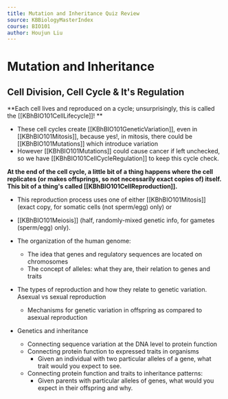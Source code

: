 ```yaml
---
title: Mutation and Inheritance Quiz Review
source: KBBiologyMasterIndex
course: BIO101
author: Houjun Liu
---
```


# Mutation and Inheritance
## Cell Division, Cell Cycle & It's Regulation
**Each cell lives and reproduced on a cycle; unsurprisingly, this is called the [[KBhBIO101CellLifecycle]]! **

- These cell cycles create [[KBhBIO101GeneticVariation]], even in [[KBhBIO101Mitosis]], because yes!, in mitosis, there could be [[KBhBIO101Mutations]] which introduce variation
- However [[KBhBIO101Mutations]] could cause cancer if left unchecked, so we have [[KBhBIO101CellCycleRegulation]] to keep this cycle check.

**At the end of the cell cycle, a little bit of a thing happens where the cell replicates (or makes offsprings, so not necessarily exact copies of) itself. This bit of a thing's called [[KBhBIO101CellReproduction]].**

- This reproduction process uses one of either [[KBhBIO101Mitosis]] (exact copy, for somatic cells (not sperm/egg) only) or 
- [[KBhBIO101Meiosis]] (half, randomly-mixed genetic info, for gametes (sperm/egg) only).



-   The organization of the human genome:
	-   The idea that genes and regulatory sequences are located on chromosomes
	-   The concept of alleles: what they are, their relation to genes and traits
-   The types of reproduction and how they relate to genetic variation. Asexual vs sexual reproduction
	-   Mechanisms for genetic variation in offspring as compared to asexual reproduction
-   Genetics and inheritance
	-   Connecting sequence variation at the DNA level to protein function
	-   Connecting protein function to expressed traits in organisms
		-   Given an individual with two particular alleles of a gene, what trait would you expect to see.
	-   Connecting protein function and traits to inheritance patterns:
		-   Given parents with particular alleles of genes, what would you expect in their offspring and why.


